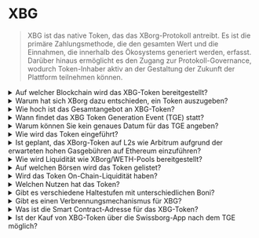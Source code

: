 # XBG

> XBG ist das native Token, das das XBorg-Protokoll antreibt. Es ist die primäre Zahlungsmethode, die den gesamten Wert und die Einnahmen, die innerhalb des Ökosystems generiert werden, erfasst. Darüber hinaus ermöglicht es den Zugang zur Protokoll-Governance, wodurch Token-Inhaber aktiv an der Gestaltung der Zukunft der Plattform teilnehmen können.

<details>

<summary>Auf welcher Blockchain wird das XBG-Token bereitgestellt?</summary>

Das XBG-Token wird auf der Ethereum-Blockchain bereitgestellt und für eine verbesserte Skalierbarkeit und Effizienz mit dem Polygon-Netzwerk verbunden. Darüber hinaus wird eine separate Zuteilung von XBG-Token für die Bereitstellung auf der Borg-Chain vorgenommen, sobald diese vollständig einsatzbereit ist. Dieser Multi-Chain-Ansatz gewährleistet eine breite Zugänglichkeit und Vielseitigkeit für unsere Token-Inhaber.

</details>

<details>

<summary>Warum hat sich XBorg dazu entschieden, ein Token auszugeben?</summary>

XBorg ist zutiefst darum bemüht, ein gemeinschaftszentriertes Ökosystem zu fördern, und unsere Entscheidung, ein Token auszugeben, spiegelt dieses Engagement wider. Im Gegensatz zu traditionellen Unternehmensmodellen, die sich auf wertbasierte Wertzuwächse konzentrieren, werden alle innerhalb unseres Ökosystems generierten Geldströme in die DAO (Dezentrale Autonome Organisation) Treasury umgeleitet. Dieses Modell erleichtert eine direktere Beteiligung der Gemeinschaft und stimmt Interessen effektiver ab.

Durch die Einführung des XBG-Tokens schaffen wir eine in-Protokoll-Wirtschaft, in der das Token als primäres Zahlungsmittel dient. Dieser Schritt signalisiert einen Wandel hin zu einem partizipativen, gemeinschaftsorientierten Modell, bei dem jedes Mitglied ein Mitspracherecht bei der Ausrichtung der Plattform hat und am Erfolg teilhat. Es ist ein innovativer Ansatz, der unseren Glauben an das transformative Potenzial dezentralisierter Netzwerke unterstreicht.

</details>

<details>

<summary>Wie hoch ist das Gesamtangebot an XBG-Token?</summary>

Das maximale Angebot an XBG-Token wurde auf 1.000.000.000 (1 Milliarde) festgelegt.

</details>

<details>

<summary>Wann findet das XBG Token Generation Event (TGE) statt?</summary>

Das TGE wird gegen Ende 2023 stattfinden.

</details>

<details>

<summary>Warum können Sie kein genaues Datum für das TGE angeben?</summary>

Als Team glauben wir, dass die Kryptomarktaussichten gegen Ende 2023 und in der Nähe von Bitcoin-Halbierungen positiv sein werden. Das XBorg-Team führt derzeit Gespräche mit erstklassigen Börsen, deren Meinungen bei der Bestimmung des idealen Zeitpunkts für die Token-Listung erhebliches Gewicht haben. Es ist wichtig zu beachten, dass die Einführung eines Tokens während Zeiten unsicherer Liquidität und Interesse an alternativen Coins ein Risiko darstellen kann.

Darüber hinaus erkennen wir an, dass der Wert eines Tokens in der Stärke des Ökosystems liegt, in dem er tätig ist. Unser Ziel ist es daher, vor der Einführung des Tokens eine Benutzerbasis von mindestens 100.000 aufzubauen.

Unser Team ist optimistisch in Bezug auf das Potenzial des Kryptomarktes gegen Ende 2023, insbesondere im Hinblick auf bevorstehende Bitcoin-Halbierungen.

</details>

<details>

<summary>Wie wird das Token eingeführt?</summary>

Wir planen, das Token über einen Balancer Liquidity Bootstrapping Pool zu veröffentlichen. Bitte beachten Sie, dass sich dies je nach Anforderungen der Börse und Marktkonditionen ändern kann.

</details>

<details>

<summary>Ist geplant, das XBorg-Token auf L2s wie Arbitrum aufgrund der erwarteten hohen Gasgebühren auf Ethereum einzuführen?</summary>

Ja, das Token wird auf ETH als primärem Markt eingeführt und auf Polygon und möglicherweise anderen L2s gebrückt.

</details>

<details>

<summary>Wie wird Liquidität wie XBorg/WETH-Pools bereitgestellt?</summary>

5% des Kapitals der Seed-Runde und ein bedeutender Teil des öffentlichen Verkaufs werden als Liquidität in AMMs bereitgestellt.

</details>

<details>

<summary>Auf welchen Börsen wird das Token gelistet?</summary>

Wir sind im Gespräch mit den folgenden Parteien.

_Tier 1 Börsen:_

* Binance
* Coinbase

_und Tier 2 Börsen:_

* Kraken
* OKX
* ByBit
* Kucoin

Während bestimmte Gespräche weiter fortgeschritten sind als andere, können wir aufgrund von Geheimhaltungsvereinbarungen in Bezug auf bestimmte Gespräche keine Börsennotierungen bestätigen.

</details>

<details>

<summary>Wird das Token On-Chain-Liquidität haben?</summary>

Ja, ein Uniswap-Pool im Ethereum-Netzwerk (QuickSwap für Polygon) wird verfügbar sein und XBorg wird die anfängliche Liquidität bereitstellen. Wir werden Drittanbieter-Liquiditätsbereitstellungen mit LP-Belohnungen weiter fördern. 5% des Kapitals der Seed-Runde und ein bedeutender Teil des öffentlichen Verkaufs werden als Liquidität in AMMs bereitgestellt.

</details>

<details>

<summary>Welchen Nutzen hat das Token?</summary>

Das XBG-Token spielt eine entscheidende Rolle im Netzwerk und dient als primäres Zahlungsmittel, zur Governance und zur Anreizgebung des Protokolls.

**In-App-Zahlungen & Plattformgebühren**

XBG ist die primäre Zahlungsmethode und Transaktionswährung im gesamten Protokoll, die bestimmten Gebühren unterliegt. Für Web2-Benutzer, die Fiat-Zahlungen bevorzugen, erwirbt XBorg die entsprechende Menge an XBG-Token auf dem freien Markt. Die Liste der über das Protokoll erhobenen Gebühren finden Sie auf der Folie: Protocol Sustainability & Revenue. Diese Gebühren werden in XBG erhoben.

**Governance**

Das XBG-Token wird für Governance-Maßnahmen in der XBorg DAO nach dem Token Generation Event verwendet. XBG-Token-Inhaber haben die Möglichkeit, über wichtige Entscheidungen zur Entwicklung des Protokolls abzustimmen.

**Staking**

50% der in XBG gezahlten Gebühren und Einnahmen werden dem Staking Reward Pool zugewiesen. Die Höhe der Staking-Belohnungen hängt von der Dauer der Sperrfrist und dem Status des Einzelnen im Protokoll ab.

**Protokollzugriff**

Einige Funktionen und Dienstprogramme des Protokolls unterliegen Zugangsbeschränkungen, die von der Menge an gehaltenem XBG und dem Status des Benutzers im Protokoll abhängen.

</details>

<details>

<summary>Gibt es verschiedene Haltestufen mit unterschiedlichen Boni?</summary>

Derzeit verleiht der Besitz von XBG-Token keinen bestimmten Status. Es sollte jedoch beachtet werden, dass der Zugang zu bestimmten Funktionen von der Menge an XBG abhängt, die sich im Besitz einer Person befindet.

</details>

<details>

<summary>Gibt es einen Verbrennungsmechanismus für XBG?</summary>

Derzeit werden 50% der Einnahmen für Staking-Renditen verwendet, während der Rest dem Treasury zugewiesen wird. Die Governance könnte die genaue Aufteilung der Einnahmen beschließen und einen Teil für einen Verbrennungsmechanismus zuweisen.

</details>

<details>

<summary>Was ist die Smart Contract-Adresse für das XBG-Token?</summary>

Der Vertrag des XBG-Tokens wurde noch nicht auf Testnet oder Mainnet bereitgestellt. Es sind daher keine Vertragsadressen verfügbar.

</details>

<details>

<summary>Ist der Kauf von XBG-Token über die Swissborg-App nach dem TGE möglich?</summary>

Es ist sehr wahrscheinlich. Um bei SwissBorg gelistet zu werden, muss das XBG-Token entweder auf Kraken, Binance oder LBank gelistet sein.

</details>